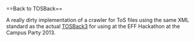 ==Back to TOSBack==

A really dirty implementation of a crawler for ToS files using the same XML standard as the actual [TOSBack3](https://github.com/JimmStout/ToSBack3) for using at the EFF Hackathon at the Campus Party 2013.
